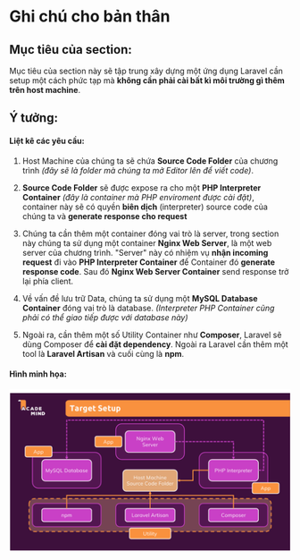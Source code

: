 # Ghi chú cho bản thân

## Mục tiêu của section:

Mục tiêu của section này sẽ tập trung xây dựng một ứng dụng Laravel cần setup một cách phức tạp mà **không cần phải cài bất kì môi trường gì thêm trên host machine**.

## Ý tưởng:

#### Liệt kê các yêu cầu:

1. Host Machine của chúng ta sẽ chứa **Source Code Folder** của chương trình _(đây sẽ là folder mà chúng ta mở Editor lên để viết code)_.

2. **Source Code Folder** sẽ được expose ra cho một **PHP Interpreter Container** _(đây là container mà PHP enviroment được cài đặt)_, container này sẽ có quyền **biên dịch** (interpreter) source code của chúng ta và **generate response cho request**

3. Chúng ta cần thêm một container đóng vai trò là server, trong section này chúng ta sử dụng một container **Nginx Web Server**, là một web server của chương trình. "Server" này có nhiệm vụ **nhận incoming request** đi vào **PHP Interpreter Container** để Container đó **generate response code**. Sau đó **Nginx Web Server Container** send response trở lại phía client.

4. Về vấn đề lưu trữ Data, chúng ta sử dụng một **MySQL Database Container** đóng vai trò là database. _(Interpreter PHP Container cũng phải có thể giao tiếp được với database này)_

5. Ngoài ra, cần thêm một số Utility Container như **Composer**, Laravel sẽ dùng Composer để **cài đặt dependency**. Ngoài ra Laravel cần thêm một tool là **Laravel Artisan** và cuối cùng là **npm**.

#### Hình minh họa:

![Target Setup](/images/08_target_setup.png)
